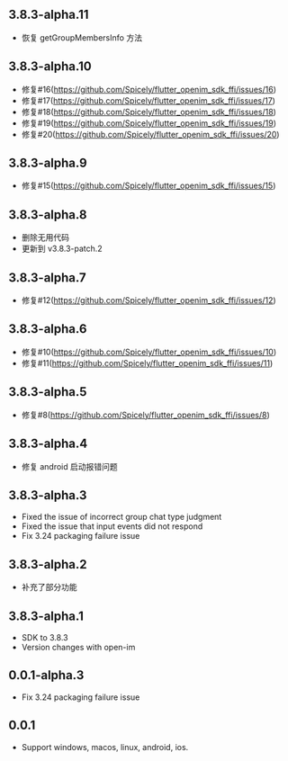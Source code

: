## 3.8.3-alpha.11

- 恢复 getGroupMembersInfo 方法

## 3.8.3-alpha.10

- 修复#16(https://github.com/Spicely/flutter_openim_sdk_ffi/issues/16)
- 修复#17(https://github.com/Spicely/flutter_openim_sdk_ffi/issues/17)
- 修复#18(https://github.com/Spicely/flutter_openim_sdk_ffi/issues/18)
- 修复#19(https://github.com/Spicely/flutter_openim_sdk_ffi/issues/19)
- 修复#20(https://github.com/Spicely/flutter_openim_sdk_ffi/issues/20)

## 3.8.3-alpha.9

- 修复#15(https://github.com/Spicely/flutter_openim_sdk_ffi/issues/15)

## 3.8.3-alpha.8

- 删除无用代码
- 更新到 v3.8.3-patch.2

## 3.8.3-alpha.7

- 修复#12(https://github.com/Spicely/flutter_openim_sdk_ffi/issues/12)

## 3.8.3-alpha.6

- 修复#10(https://github.com/Spicely/flutter_openim_sdk_ffi/issues/10)
- 修复#11(https://github.com/Spicely/flutter_openim_sdk_ffi/issues/11)

## 3.8.3-alpha.5

- 修复#8(https://github.com/Spicely/flutter_openim_sdk_ffi/issues/8)

## 3.8.3-alpha.4

- 修复 android 启动报错问题

## 3.8.3-alpha.3

- Fixed the issue of incorrect group chat type judgment
- Fixed the issue that input events did not respond
- Fix 3.24 packaging failure issue

## 3.8.3-alpha.2

- 补充了部分功能

## 3.8.3-alpha.1

- SDK to 3.8.3
- Version changes with open-im

## 0.0.1-alpha.3

- Fix 3.24 packaging failure issue

## 0.0.1

- Support windows, macos, linux, android, ios.
